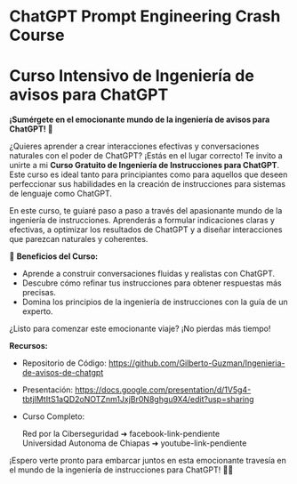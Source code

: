 # ChatGPT Prompt Engineering Crash Course

# Curso Intensivo de Ingeniería de avisos para ChatGPT

**¡Sumérgete en el emocionante mundo de la ingeniería de avisos para ChatGPT! 🌟**

¿Quieres aprender a crear interacciones efectivas y conversaciones naturales con el poder de ChatGPT? ¡Estás en el lugar correcto! Te invito a unirte a mi **Curso Gratuito de Ingeniería de Instrucciones para ChatGPT**. Este curso es ideal tanto para principiantes como para aquellos que deseen perfeccionar sus habilidades en la creación de instrucciones para sistemas de lenguaje como ChatGPT.

En este curso, te guiaré paso a paso a través del apasionante mundo de la ingeniería de instrucciones. Aprenderás a formular indicaciones claras y efectivas, a optimizar los resultados de ChatGPT y a diseñar interacciones que parezcan naturales y coherentes.

🎯 **Beneficios del Curso:**
- Aprende a construir conversaciones fluidas y realistas con ChatGPT.
- Descubre cómo refinar tus instrucciones para obtener respuestas más precisas.
- Domina los principios de la ingeniería de instrucciones con la guía de un experto.

¿Listo para comenzar este emocionante viaje? ¡No pierdas más tiempo!

**Recursos:**

- Repositorio de Código: https://github.com/Gilberto-Guzman/Ingenieria-de-avisos-de-chatgpt
- Presentación: https://docs.google.com/presentation/d/1V5g4-tbtjlMtItS1aQD2oNOTZnm1JxjBr0N8ghgu9X4/edit?usp=sharing
- Curso Completo:

    Red por la Ciberseguridad ➜ facebook-link-pendiente  
    Universidad Autonoma de Chiapas ➜ youtube-link-pendiente

¡Espero verte pronto para embarcar juntos en esta emocionante travesía en el mundo de la ingeniería de instrucciones para ChatGPT! 💬🤖
